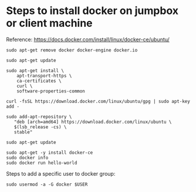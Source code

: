 # Steps to install docker on jumpbox or client machine
Reference: https://docs.docker.com/install/linux/docker-ce/ubuntu/

```
sudo apt-get remove docker docker-engine docker.io

sudo apt-get update

sudo apt-get install \
    apt-transport-https \
    ca-certificates \
    curl \
    software-properties-common

curl -fsSL https://download.docker.com/linux/ubuntu/gpg | sudo apt-key add -

sudo add-apt-repository \
   "deb [arch=amd64] https://download.docker.com/linux/ubuntu \
   $(lsb_release -cs) \
   stable"

sudo apt-get update

sudo apt-get -y install docker-ce
sudo docker info
sudo docker run hello-world
```

Steps to add a specific user to docker group:
```
sudo usermod -a -G docker $USER
```
